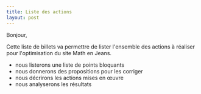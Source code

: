 ```yaml
---
title: Liste des actions
layout: post
---
```


Bonjour,

Cette liste de billets va permettre de lister l'ensemble des actions à réaliser pour l'optimisation du site Math en Jeans.

 * nous listerons une liste de points bloquants
 * nous donnerons des propositions pour les corriger
 * nous décrirons les actions mises en œuvre
 * nous analyserons les résultats